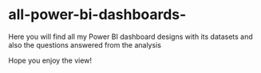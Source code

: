 # all-power-bi-dashboards-

Here you will find all my Power BI dashboard designs with its datasets and also the questions answered from the analysis 

Hope you enjoy the view!
